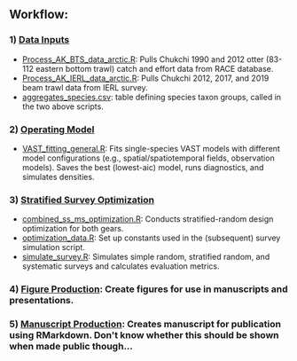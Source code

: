 ## Workflow:

### 1) [Data Inputs](https://github.com/zoyafuso-NOAA/Arctic_GF_OM/tree/main/code/data_processing)

* [Process_AK_BTS_data_arctic.R](https://github.com/zoyafuso-NOAA/Arctic_GF_OM/blob/main/code/data_processing/Process_AK_BTS_data_arctic.R): Pulls Chukchi 1990 and 2012 otter (83-112 eastern bottom trawl) catch and effort data from RACE database.
* [Process_AK_IERL_data_arctic.R](https://github.com/zoyafuso-NOAA/Arctic_GF_OM/blob/main/code/data_processing/Process_AK_IERL_data_arctic.R): Pulls Chukchi 2012, 2017, and 2019 beam trawl data from IERL survey.
* [aggregates_species.csv](https://github.com/zoyafuso-NOAA/Arctic_GF_OM/blob/main/data/fish_data/aggregates_species.csv): table defining species taxon groups, called in the two above scripts. 

### 2) [Operating Model](https://github.com/zoyafuso-NOAA/Arctic_GF_OM/tree/main/code/VAST_fitting)

* [VAST_fitting_general.R](https://github.com/zoyafuso-NOAA/Arctic_GF_OM/blob/main/code/VAST_fitting/VAST_fitting_general.R): Fits single-species VAST models with different model configurations (e.g., spatial/spatiotemporal fields, observation models). Saves the best (lowest-aic) model, runs diagnostics, and simulates densities.  

### 3) [Stratified Survey Optimization](https://github.com/zoyafuso-NOAA/Arctic_GF_OM/tree/main/code/survey_optimization)

* [combined_ss_ms_optimization.R](https://github.com/zoyafuso-NOAA/Arctic_GF_OM/blob/main/code/survey_optimization/combined_ss_ms_optimization.R): Conducts stratified-random design optimization for both gears.
* [optimization_data.R](https://github.com/zoyafuso-NOAA/Arctic_GF_OM/blob/main/code/survey_optimization/optimization_data.R): Set up constants used in the (subsequent) survey simulation script.
* [simulate_survey.R](https://github.com/zoyafuso-NOAA/Arctic_GF_OM/blob/main/code/survey_optimization/simulate_survey.R): Simulates simple random, stratified random, and systematic surveys and calculates evaluation metrics. 

### 4) [Figure Production](https://github.com/zoyafuso-NOAA/Arctic_GF_OM/tree/main/code/figures): Create figures for use in manuscripts and presentations.

### 5) [Manuscript Production](https://github.com/zoyafuso-NOAA/Arctic_GF_OM/tree/main/manuscript): Creates manuscript for publication using RMarkdown. Don't know whether this should be shown when made public though...
